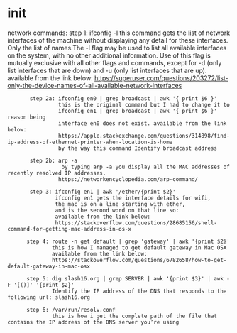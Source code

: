 # init

network commands:
           step 1: ifconfig -l
                   this command gets the list of network interfaces of the machine
                   without displaying any detail for these interfaces.
                   Only the list of names.The -l flag may be used to list all available 
                   interfaces on the system, with no other additional information.
                   Use of this flag is mutually exclusive with all other flags
                   and commands, except for -d (only list interfaces that are down) 
                   and -u (only list interfaces that are up). available from the link below:
                   https://superuser.com/questions/203272/list-only-the-device-names-of-all-available-network-interfaces
                  
           step 2a: ifconfig en0 | grep broadcast | awk '{ print $6 }' 
                    this is the original command but I had to change it to 
                    ifconfig en1 | grep broadcast | awk '{ print $6 }' reason being
                    interface en0 does not exist. available from the link below:
                    https://apple.stackexchange.com/questions/314898/find-ip-address-of-ethernet-printer-when-location-is-home
                    by the way this command Identify broadcast address
                  
           step 2b: arp -a
                     by typing arp -a you display all the MAC addresses of recently resolved IP addresses.
                    https://networkencyclopedia.com/arp-command/
                    
           step 3: ifconfig en1 | awk '/ether/{print $2}'
                   ifconfig en1 gets the interface details for wifi,
                   the mac is on a line starting with ether, 
                   and is the second word on that line so:
                   available from the link below:
                   https://stackoverflow.com/questions/28685156/shell-command-for-getting-mac-address-in-os-x
                   
          step 4: route -n get default | grep 'gateway' | awk '{print $2}'
                  this is how I managed to get default gateway in Mac OSX
                  available from the link below:
                  https://stackoverflow.com/questions/6782658/how-to-get-default-gateway-in-mac-osx
                  
          step 5: dig slash16.org | grep SERVER | awk '{print $3}' | awk -F '[()]' '{print $2}' 
                  Identify the IP address of the DNS that responds to the following url: slash16.org
                  
          step 6: /var/run/resolv.conf
                  this is how i get the complete path of the file that contains the IP address of the DNS server you’re using
